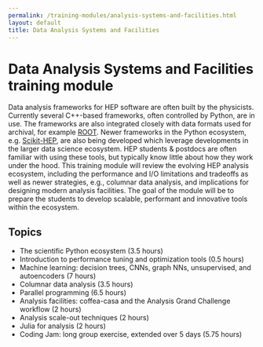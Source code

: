 ```yaml
---
permalink: /training-modules/analysis-systems-and-facilities.html
layout: default
title: Data Analysis Systems and Facilities
---
```


# Data Analysis Systems and Facilities training module

Data analysis frameworks for HEP software are often built by the
physicists. Currently several C++-based frameworks, often controlled
by Python, are in use. The frameworks are also integrated closely
with data formats used for archival, for example [ROOT](https://root.cern.ch). 
Newer frameworks in the Python ecosystem, e.g. [Scikit-HEP](https://scikit-hep.org),
are also being developed which leverage developments in the larger data 
science ecosystem. HEP students & postdocs are often familiar with using
these tools, but typically know little about how they work under the hood.
This training module will review the evolving HEP analysis ecosystem, 
including the performance and I/O limitations and tradeoffs as well as newer 
strategies, e.g., columnar data analysis, and implications for designing
modern analysis facilities. The goal of the module will be 
to prepare the students to develop scalable, performant and innovative
tools within the ecosystem.

## Topics

- The scientific Python ecosystem (3.5 hours)
- Introduction to performance tuning and optimization tools (0.5 hours)
- Machine learning: decision trees, CNNs, graph NNs, unsupervised, and autoencoders (7 hours)
- Columnar data analysis (3.5 hours)
- Parallel programming (6.5 hours)
- Analysis facilities: coffea-casa and the Analysis Grand Challenge workflow (2 hours)
- Analysis scale-out techniques (2 hours)
- Julia for analysis (2 hours)
- Coding Jam: long group exercise, extended over 5 days (5.75 hours)
